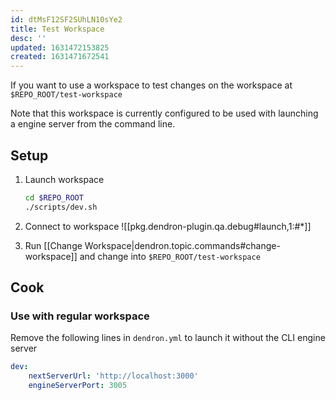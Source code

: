 ```yaml
---
id: dtMsF12SF2SUhLN10sYe2
title: Test Workspace
desc: ''
updated: 1631472153825
created: 1631471672541
---
```


If you want to use a workspace to test changes on the workspace at `$REPO_ROOT/test-workspace`

Note that this workspace is currently configured to be used with launching a engine server from the command line. 

## Setup
1. Launch workspace
    ```sh
    cd $REPO_ROOT
    ./scripts/dev.sh
    ```
2. Connect to workspace 
![[pkg.dendron-plugin.qa.debug#launch,1:#*]]

3. Run [[Change Workspace|dendron.topic.commands#change-workspace]] and change into `$REPO_ROOT/test-workspace`


## Cook

### Use with regular workspace
Remove the following lines in `dendron.yml` to launch it without the CLI engine server

```yml
dev:
    nextServerUrl: 'http://localhost:3000'
    engineServerPort: 3005
```